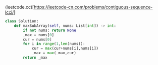 (leetcode.cc)[https://leetcode-cn.com/problems/contiguous-sequence-lcci/]
```python
class Solution:
    def maxSubArray(self, nums: List[int]) -> int:
        if not nums: return None 
        _max = nums[0]
        cur = nums[0]
        for i in range(1,len(nums)):
            cur = max(cur+nums[i],nums[i])
            _max = max(_max,cur)
        return _max 
```